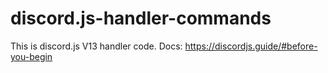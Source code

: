 # discord.js-handler-commands
This is discord.js V13 handler code. Docs: https://discordjs.guide/#before-you-begin
